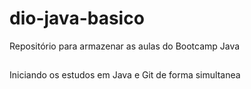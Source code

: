 # dio-java-basico
Repositório para armazenar as aulas do Bootcamp Java
##
Iniciando os estudos em Java e Git de forma simultanea 
